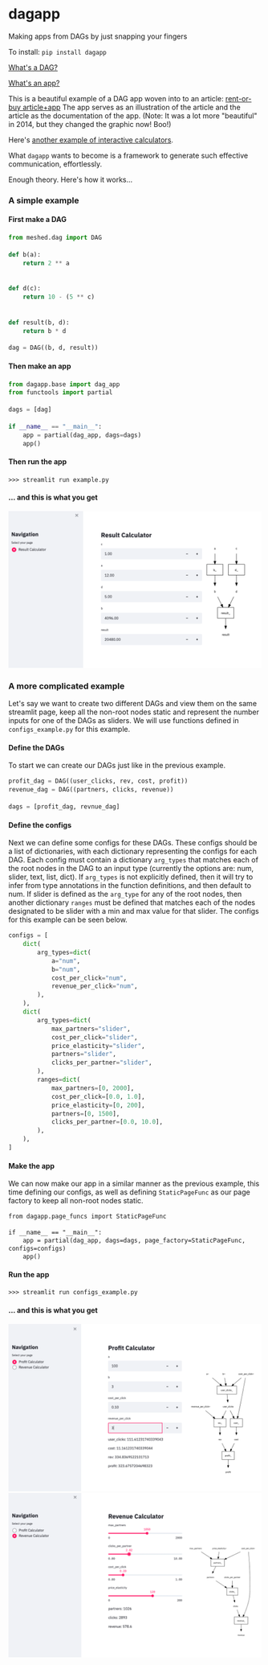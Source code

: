 # dagapp
Making apps from DAGs by just snapping your fingers

To install:	```pip install dagapp```

[What's a DAG?](https://en.wikipedia.org/wiki/Directed_acyclic_graph)

[What's an app?](https://www.amazon.com/Life-Real-Dummies-Clueless-1996-10-03/dp/B01F81N4D0)

This is a beautiful example of a DAG app woven into to an article: [rent-or-buy article+app](https://www.nytimes.com/interactive/2024/upshot/buy-rent-calculator.html)
The app serves as an illustration of the article and the article as the documentation of the app. (Note: It was a lot more "beautiful" in 2014, but they changed the graphic now! Boo!)

Here's [another example of interactive calculators](https://www.mottomortgage.com/offices/makers-chattanooga/mortgage-calculators). 

What `dagapp` wants to become is a framework to generate such effective communication, effortlessly. 

Enough theory. Here's how it works...


### A simple example

#### First make a DAG

```python
from meshed.dag import DAG

def b(a):
    return 2 ** a


def d(c):
    return 10 - (5 ** c)


def result(b, d):
    return b * d
    
dag = DAG((b, d, result))
```

#### Then make an app

```python
from dagapp.base import dag_app
from functools import partial

dags = [dag]

if __name__ == "__main__":
    app = partial(dag_app, dags=dags)
    app()
```

#### Then run the app

```
>>> streamlit run example.py
```

#### ... and this is what you get

![png](https://github.com/i2mint/dagapp/blob/master/docs/images/simple_example.png?raw=true)


### A more complicated example

Let's say we want to create two different DAGs and view them on the same streamlit page, keep all the non-root nodes static and represent the number inputs for one of the DAGs as sliders. We will use functions defined in `configs_example.py` for this example.

#### Define the DAGs

To start we can create our DAGs just like in the previous example.
```python
profit_dag = DAG((user_clicks, rev, cost, profit))
revenue_dag = DAG((partners, clicks, revenue))

dags = [profit_dag, revnue_dag]
```

#### Define the configs

Next we can define some configs for these DAGs. These configs should be a list of dictionaries, with each dictionary representing the configs for each DAG. Each config must contain a dictionary `arg_types` that matches each of the root nodes in the DAG to an input type (currently the options are: num, slider, text, list, dict). If `arg_types` is not explicitly defined, then it will try to infer from type annotations in the function definitions, and then default to num. If slider is defined as the `arg_type` for any of the root nodes, then another dictionary `ranges` must be defined that matches each of the nodes designated to be slider with a min and max value for that slider. The configs for this example can be seen below.
```python
configs = [
    dict(
        arg_types=dict(
            a="num",
            b="num",
            cost_per_click="num",
            revenue_per_click="num",
        ),
    ),
    dict(
        arg_types=dict(
            max_partners="slider",
            cost_per_click="slider",
            price_elasticity="slider",
            partners="slider",
            clicks_per_partner="slider",
        ),
        ranges=dict(
            max_partners=[0, 2000],
            cost_per_click=[0.0, 1.0],
            price_elasticity=[0, 200],
            partners=[0, 1500],
            clicks_per_partner=[0.0, 10.0],
        ),
    ),
]
```

#### Make the app

We can now make our app in a similar manner as the previous example, this time defining our configs, as well as defining `StaticPageFunc` as our page factory to keep all non-root nodes static.
```
from dagapp.page_funcs import StaticPageFunc

if __name__ == "__main__":
    app = partial(dag_app, dags=dags, page_factory=StaticPageFunc, configs=configs)
    app()
```

#### Run the app

```
>>> streamlit run configs_example.py
```

#### ... and this is what you get

![png](https://github.com/i2mint/dagapp/blob/master/docs/images/configs_example_1.png?raw=true)
![png](https://github.com/i2mint/dagapp/blob/master/docs/images/configs_example_2.png?raw=true)
